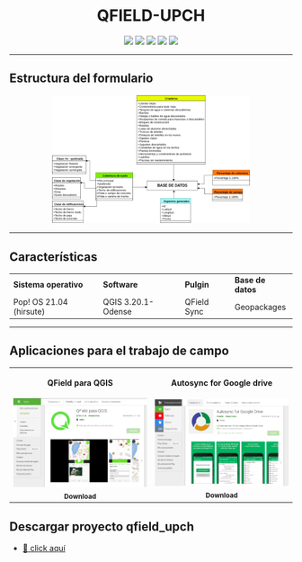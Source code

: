 <h1 align="center"><b>QFIELD-UPCH</b></h1>

<p align='center'>
 <a href="#"><img src="https://img.shields.io/badge/Android-3DDC84?style=for-the-badge&logo=android&logoColor=white"></a> <a href="https://qgis.org/es/site/index.html"><img src="https://img.shields.io/badge/qgis-3.20-%233BB300.svg?&style=for-the-badge&logo=qgis&logoColor=white"></a> <a href=""><img src="https://img.shields.io/badge/HealthInnovation-Lab-%23F7DF1E.svg?&style=for-the-badge&logo=my-cv&logoColor=white"></a> <a href="https://www.facebook.com/imt.innovlab"><img src="https://img.shields.io/badge/Facebook-1877F2?style=for-the-badge&logo=facebook&logoColor=white"></a> <a href="https://twitter.com/imt_innovlab"><img src="https://img.shields.io/badge/Twitter-1DA1F2?style=for-the-badge&logo=twitter&logoColor=white"></a>
</p>

-----

## **Estructura del formulario**

<a href="#"><p align="center"><img src="_img/qfield_db.png" width="70%"></p></a>

-----
## **Características**
<table class="default" align="center">
  <tr>
    <td><b>Sistema operativo</b></td>
    <td><b>Software</b></td>
    <td><b>Pulgin</b></td>
    <td><b>Base de datos</b></td>
  </tr>
  <tr>
    <td>Pop! OS 21.04 (hirsute)</td>
    <td>QGIS 3.20.1-Odense</td>
    <td>QField Sync</td>
    <td>Geopackages</td>
  </tr>
</table>

-----

## **Aplicaciones para el trabajo de campo**
<table align="center">
 <tr>
  <th><p align="center">QField para QGIS</p></th>
  <th><p align="center">Autosync for Google drive</p></th>
 </tr>
 <tr>
  <td align="center">
   <a href="https://play.google.com/store/apps/details?id=ch.opengis.qfield&hl=es_PE&gl=US">
    <img src="_img/qfield.png" width="250px">
     <br/>
     <sub>
     <b>Download</b>
     </sub>
    </a>
   </td>
  <td align="center">
   <a href="https://play.google.com/store/apps/details?id=com.ttxapps.drivesync&hl=es_PE&gl=US">
    <img src="_img/qfield2.png" width="250px">
     <br/>
     <sub>
     <b>Download</b>
     </sub>
    </a>
  </td>
 </tr>
</table>

## **Descargar proyecto qfield_upch**
* [🔽 click aquí](https://github.com/healthinnovation/qfield_upch/raw/main/upch_field.tar.xz)